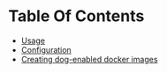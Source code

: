 
# Table Of Contents

* [Usage](Usage)
* [Configuration](Configuration)
* [Creating dog-enabled docker images](DogEnabledDockers)
